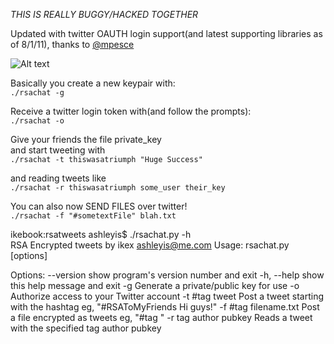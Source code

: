 *THIS IS REALLY BUGGY/HACKED TOGETHER*

Updated with twitter OAUTH login support(and latest supporting libraries as of 8/1/11), thanks to [@mpesce](http://twitter.com/mpesce)

![Alt text](http://img696.imageshack.us/img696/7217/screenshot20100314at954.png "In action")

Basically you create a new keypair with:  
``./rsachat -g``  
  
Receive a twitter login token with(and follow the prompts):  
``./rsachat -o``  
  
Give your friends the file private_key  
and start tweeting with  
``./rsachat -t thiswasatriumph "Huge Success" ``  
  
and reading tweets like  
``./rsachat -r thiswasatriumph some_user their_key``  
  
You can also now SEND FILES over twitter!  
``./rsachat -f "#sometextFile" blah.txt``  
  
ikebook:rsatweets ashleyis$ ./rsachat.py -h  
RSA Encrypted tweets by ikex <ashleyis@me.com>
Usage: rsachat.py [options]

Options:
  --version             show program's version number and exit
  -h, --help            show this help message and exit
  -g                    Generate a private/public key for use
  -o                    Authorize access to your Twitter account
  -t #tag tweet         Post a tweet starting with the hashtag eg,
                        "#RSAToMyFriends Hi guys!"
  -f #tag filename.txt  Post a file encrypted as tweets eg, "#tag <filename>"
  -r tag author pubkey  Reads a tweet with the specified tag author pubkey
  

